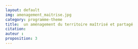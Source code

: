 ```yaml
---
layout: default
img: amenagement_maitrise.jpg
category: programme-theme
title:  un aménagement du territoire maîtrisé et partagé
citation:
auteur :
proposition: 3
---
```

